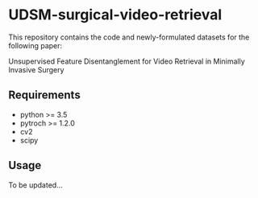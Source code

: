 # UDSM-surgical-video-retrieval

This repository contains the code and newly-formulated datasets for the following paper:

Unsupervised Feature Disentanglement for Video Retrieval in Minimally Invasive Surgery

## Requirements

- python >= 3.5
- pytroch >= 1.2.0
- cv2
- scipy

## Usage

To be updated...
